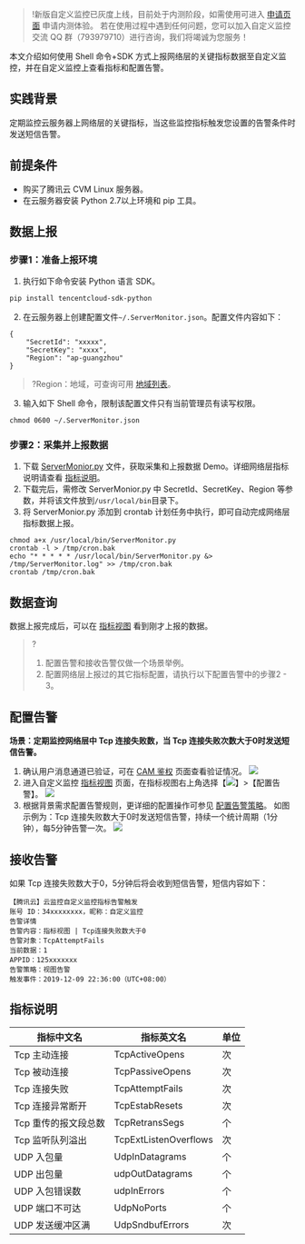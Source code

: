 > !新版自定义监控已灰度上线，目前处于内测阶段，如需使用可进入 [申请页面](https://url.cn/5OoeGnQ) 申请内测体验。
> 若在使用过程中遇到任何问题，您可以加入自定义监控交流 QQ 群（793979710）进行咨询，我们将竭诚为您服务！

本文介绍如何使用 Shell 命令+SDK 方式上报网络层的关键指标数据至自定义监控，并在自定义监控上查看指标和配置告警。

## 实践背景

定期监控云服务器上网络层的关键指标，当这些监控指标触发您设置的告警条件时发送短信告警。

## 前提条件

- 购买了腾讯云 CVM Linux 服务器。
- 在云服务器安装 Python 2.7以上环境和 pip 工具。

## 数据上报

### 步骤1：准备上报环境
1. 执行如下命令安装 Python 语言 SDK。
```sh
pip install tencentcloud-sdk-python
```
2. 在云服务器上创建配置文件`~/.ServerMonitor.json`。配置文件内容如下：
```
{
	"SecretId": "xxxxx",
	"SecretKey": "xxxx",
	"Region": "ap-guangzhou"
}
```
>?Region：地域，可查询可用 [地域列表](https://cloud.tencent.com/document/product/397/40208#.E5.9C.B0.E5.9F.9F.E5.88.97.E8.A1.A8)。
3. 输入如下 Shell 命令，限制该配置文件只有当前管理员有读写权限。
```shell
chmod 0600 ~/.ServerMonitor.json
```

### 步骤2：采集并上报数据

1. 下载 [ServerMonior.py]() 文件，获取采集和上报数据 Demo。详细网络层指标说明请查看  [指标说明](#jump)。
2. 下载完后，需修改 ServerMonior.py 中 SecretId、SecretKey、Region 等参数，并将该文件放到`/usr/local/bin`目录下。
3. 将 ServerMonior.py 添加到 crontab 计划任务中执行，即可自动完成网络层指标数据上报。
```shell
chmod a+x /usr/local/bin/ServerMonitor.py
crontab -l > /tmp/cron.bak
echo "* * * * * /usr/local/bin/ServerMonitor.py &> /tmp/ServerMonitor.log" >> /tmp/cron.bak
crontab /tmp/cron.bak
```

## 数据查询

数据上报完成后，可以在 [指标视图](https://console.cloud.tencent.com/monitor/indicator-view) 看到刚才上报的数据。

> ?
> 1. 配置告警和接收告警仅做一个场景举例。
> 2. 配置网络层上报过的其它指标配置，请执行以下配置告警中的步骤2 - 3。

## 配置告警

**场景：定期监控网络层中 Tcp 连接失败数，当 Tcp 连接失败次数大于0时发送短信告警。**

1. 确认用户消息通道已验证，可在 [CAM 鉴权](https://console.cloud.tencent.com/cam) 页面查看验证情况。
	 ![](https://main.qcloudimg.com/raw/f6a76736f4b054a2f65176bf2c84f2ff.jpg)
2. 进入自定义监控 [指标视图](https://console.cloud.tencent.com/monitor/indicator-view) 页面，在指标视图右上角选择【![](https://main.qcloudimg.com/raw/27a8438badfb31565c1f60980a44b82b.png)】>【配置告警】。
	 ![](https://main.qcloudimg.com/raw/4482d85ed006990a3405a41a0c0ed773.jpg)
3. 根据背景需求配置告警规则，更详细的配置操作可参见 [配置告警策略](https://cloud.tencent.com/document/product/397/40223)。
   如图示例为：Tcp 连接失败数大于0时发送短信告警，持续一个统计周期（1分钟），每5分钟告警一次。
   ![](https://main.qcloudimg.com/raw/fa908b3298cfd649b259719cc72e13ce.png)

## 接收告警

如果 Tcp 连接失败数大于0，5分钟后将会收到短信告警，短信内容如下：

```
【腾讯云】云监控自定义监控指标告警触发
账号 ID：34xxxxxxxx，昵称：自定义监控
告警详情
告警内容：指标视图 | Tcp连接失败数大于0
告警对象：TcpAttemptFails
当前数据：1
APPID：125xxxxxxx
告警策略：视图告警
触发事件：2019-12-09 22:36:00（UTC+08:00）
```

## <span id="jump">指标说明</span>

| 指标中文名            | 指标英文名            | 单位 |
| --------------------- | --------------------- | ---- |
| Tcp 主动连接           | TcpActiveOpens        | 次   |
| Tcp 被动连接           | TcpPassiveOpens       | 次   |
| Tcp 连接失败           | TcpAttemptFails       | 次   |
| Tcp 连接异常断开       | TcpEstabResets        | 次   |
| Tcp 重传的报文段总数   | TcpRetransSegs        | 个   |
| Tcp 监听队列溢出 | TcpExtListenOverflows | 次   |
| UDP 入包量             | UdpInDatagrams        | 个   |
| UDP 出包量             | udpOutDatagrams       | 个   |
| UDP 入包错误数         | udpInErrors           | 个   |
| UDP 端口不可达         | UdpNoPorts            | 个   |
| UDP 发送缓冲区满   | UdpSndbufErrors       | 次   |



